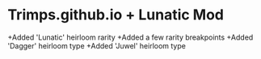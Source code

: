 # Trimps.github.io + Lunatic Mod
+Added 'Lunatic' heirloom rarity
+Added a few rarity breakpoints
+Added 'Dagger' heirloom type
+Added 'Juwel' heirloom type
